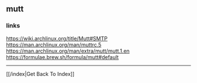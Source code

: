 ## mutt

### links
https://wiki.archlinux.org/title/Mutt#SMTP
https://man.archlinux.org/man/muttrc.5
https://man.archlinux.org/man/extra/mutt/mutt.1.en
https://formulae.brew.sh/formula/mutt#default



---

[[/index|Get Back To Index]]
